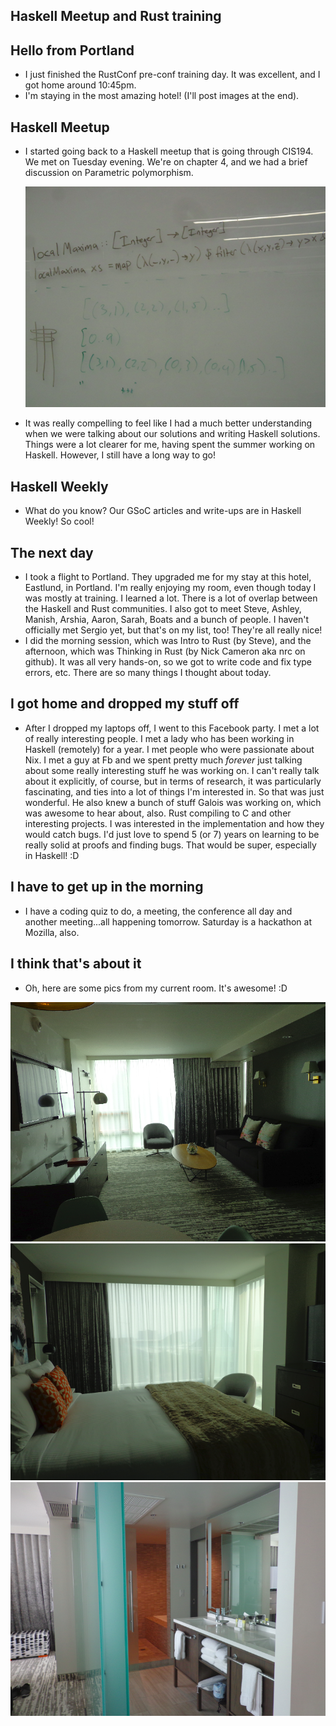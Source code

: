 ## Haskell Meetup and Rust training

## Hello from Portland
- I just finished the RustConf pre-conf training day. It was excellent, and I got home around 10:45pm.
- I'm staying in the most amazing hotel! (I'll post images at the end).

## Haskell Meetup
- I started going back to a Haskell meetup that is going through CIS194. We met on Tuesday evening.
  We're on chapter 4, and we had a brief discussion on Parametric polymorphism. 

  <img src="/images/rustconftrain18/hasky1.png" width="500">
  
- It was really compelling to feel like I had a much better understanding when we were talking about
  our solutions and writing Haskell solutions. Things were a lot clearer for me, having spent the summer
  working on Haskell. However, I still have a long way to go!
  
## Haskell Weekly
- What do you know? Our GSoC articles and write-ups are in Haskell Weekly! So cool!
  
## The next day
- I took a flight to Portland. They upgraded me for my stay at this hotel, Eastlund, in Portland.
  I'm really enjoying my room, even though today I was mostly at training. I learned a lot. There
  is a lot of overlap between the Haskell and Rust communities. I also got to meet Steve, Ashley,
  Manish, Arshia, Aaron, Sarah, Boats and a bunch of people. I haven't officially met Sergio yet,
  but that's on my list, too! They're all really nice!
- I did the morning session, which was Intro to Rust (by Steve), and the afternoon, 
  which was Thinking in Rust (by Nick Cameron aka nrc on github).
  It was all very hands-on, so we got to write code and fix type errors, etc. There are so many things
  I thought about today. 
  
## I got home and dropped my stuff off
- After I dropped my laptops off, I went to this Facebook party. I met a lot of really interesting people.
  I met a lady who has been working in Haskell (remotely) for a year. I met people who were passionate about
  Nix. I met a guy at Fb and we spent pretty much *forever* just talking about
  some really interesting stuff he was working on. I can't really talk about it explicitly, of course, but
  in terms of research, it was particularly fascinating, and ties into a lot of things I'm interested in.
  So that was just wonderful. He also knew a bunch of stuff Galois was working on, which was awesome to hear about,
  also. Rust compiling to C and other interesting projects. I was interested in the implementation and how they
  would catch bugs. I'd just love to spend 5 (or 7) years on learning to be really solid at proofs and finding bugs.
  That would be super, especially in Haskell! :D
  
## I have to get up in the morning
 - I have a coding quiz to do, a meeting, the conference all day and another meeting...all happening tomorrow.
   Saturday is a hackathon at Mozilla, also. 
   
## I think that's about it
 - Oh, here are some pics from my current room. It's awesome! :D
 
 <img src="/images/rustconftrain18/1.png" width="600">
 
 <img src="/images/rustconftrain18/3.png" width="600">
 
 <img src="/images/rustconftrain18/4.png" width="600">
 

